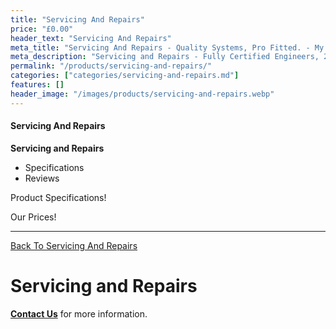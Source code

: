 ```yaml
---
title: "Servicing And Repairs"
price: "£0.00"
header_text: "Servicing And Repairs"
meta_title: "Servicing And Repairs - Quality Systems, Pro Fitted. - My Alarm Security"
meta_description: "Servicing and Repairs - Fully Certified Engineers, 247 Customer Service, High Quality Systems, Professionally Fitted. We are on the borders of London and Kent."
permalink: "/products/servicing-and-repairs/"
categories: ["categories/servicing-and-repairs.md"]
features: []
header_image: "/images/products/servicing-and-repairs.webp"
---
```


#### Servicing And Repairs

**Servicing and Repairs**

-   Specifications
-   Reviews

Product Specifications!



Our Prices!



------------------------------------------------------------------------

[ Back To Servicing And Repairs](/categories/servicing-and-repairs/)

# Servicing and Repairs

[**Contact Us**](/contact/) for more information.